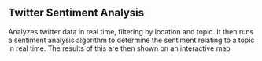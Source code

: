 ## Twitter Sentiment Analysis

Analyzes twitter data in real time, filtering by location and topic.  It then runs a sentiment analysis algorithm to determine the sentiment relating to a topic in real time.   The results of this are then shown on an interactive map
